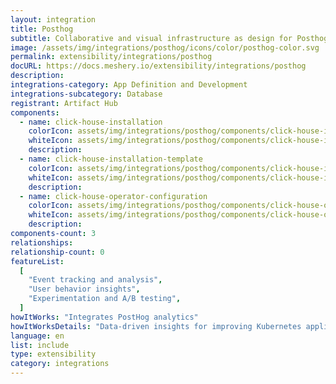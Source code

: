 ```yaml
---
layout: integration
title: Posthog
subtitle: Collaborative and visual infrastructure as design for Posthog
image: /assets/img/integrations/posthog/icons/color/posthog-color.svg
permalink: extensibility/integrations/posthog
docURL: https://docs.meshery.io/extensibility/integrations/posthog
description:
integrations-category: App Definition and Development
integrations-subcategory: Database
registrant: Artifact Hub
components:
  - name: click-house-installation
    colorIcon: assets/img/integrations/posthog/components/click-house-installation/icons/color/click-house-installation-color.svg
    whiteIcon: assets/img/integrations/posthog/components/click-house-installation/icons/white/click-house-installation-white.svg
    description:
  - name: click-house-installation-template
    colorIcon: assets/img/integrations/posthog/components/click-house-installation-template/icons/color/click-house-installation-template-color.svg
    whiteIcon: assets/img/integrations/posthog/components/click-house-installation-template/icons/white/click-house-installation-template-white.svg
    description:
  - name: click-house-operator-configuration
    colorIcon: assets/img/integrations/posthog/components/click-house-operator-configuration/icons/color/click-house-operator-configuration-color.svg
    whiteIcon: assets/img/integrations/posthog/components/click-house-operator-configuration/icons/white/click-house-operator-configuration-white.svg
    description:
components-count: 3
relationships:
relationship-count: 0
featureList:
  [
    "Event tracking and analysis",
    "User behavior insights",
    "Experimentation and A/B testing",
  ]
howItWorks: "Integrates PostHog analytics"
howItWorksDetails: "Data-driven insights for improving Kubernetes applications and services"
language: en
list: include
type: extensibility
category: integrations
---
```

